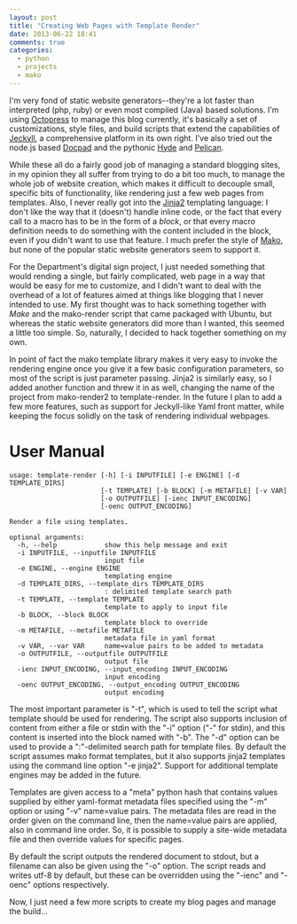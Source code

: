 ```yaml
---
layout: post
title: "Creating Web Pages with Template Render"
date: 2013-06-22 18:41
comments: true
categories: 
  - python
  - projects
  - mako
---
```


I'm very fond of static website generators--they're a lot faster than
interpreted (php, ruby) or even most compiled (Java) based solutions. I'm using
[Octopress][1] to manage this blog currently, it's basically a set of
customizations, style files, and build scripts that extend the capabilities of
[Jeckyll][2], a comprehensive platform in its own right. I've also tried out the
node.js based [Docpad][3] and the pythonic [Hyde][4] and [Pelican][5].

While these all do a fairly good job of managing a standard blogging sites, in
my opinion they all suffer from trying to do a bit too much, to manage the whole
job of website creation, which makes it difficult to decouple small, specific
bits of functionality, like rendering just a few web pages from templates. Also,
I never really got into the [Jinja2][6] templating language: I don't like the
way that it (doesn't) handle inline code, or the fact that every call to a macro
has to be in the form of a *block*, or that every macro definition needs to do
something with the content included in the block, even if you didn't want to use
that feature. I much prefer the style of [Mako][7], but none of the popular
static website generators seem to support it.

For the Department's digital sign project, I just needed something that would
rending a single, but fairly complicated, web page in a way that would be easy
for me to customize, and I didn't want to deal with the overhead of a lot of
features aimed at things like blogging that I never intended to use. My first
thought was to hack something together with _Make_ and the mako-render script
that came packaged with Ubuntu, but whereas the static website generators did
more than I wanted, this seemed a little too simple. So, naturally, I decided to
hack together something on my own.

<!--more-->

In point of fact the mako template library makes it very easy to invoke the
rendering engine once you give it a few basic configuration parameters, so most
of the script is just parameter passing. Jinja2 is similarly easy, so I added
another function and threw it in as well, changing the name of the project from
mako-render2 to template-render. In the future I plan to add a few more features, 
such as support for Jeckyll-like Yaml front matter, while keeping the focus 
solidly on the task of rendering individual webpages.

User Manual
===========

    usage: template-render [-h] [-i INPUTFILE] [-e ENGINE] [-d TEMPLATE_DIRS]
                           [-t TEMPLATE] [-b BLOCK] [-m METAFILE] [-v VAR]
                           [-o OUTPUTFILE] [-ienc INPUT_ENCODING]
                           [-oenc OUTPUT_ENCODING]

    Render a file using templates.

    optional arguments:
      -h, --help            show this help message and exit
      -i INPUTFILE, --inputfile INPUTFILE
                            input file
      -e ENGINE, --engine ENGINE
                            templating engine
      -d TEMPLATE_DIRS, --template_dirs TEMPLATE_DIRS
                            : delimited template search path
      -t TEMPLATE, --template TEMPLATE
                            template to apply to input file
      -b BLOCK, --block BLOCK
                            template block to override
      -m METAFILE, --metafile METAFILE
                            metadata file in yaml format
      -v VAR, --var VAR     name=value pairs to be added to metadata
      -o OUTPUTFILE, --outputfile OUTPUTFILE
                            output file
      -ienc INPUT_ENCODING, --input_encoding INPUT_ENCODING
                            input encoding
      -oenc OUTPUT_ENCODING, --output_encoding OUTPUT_ENCODING
                            output encoding


The most important parameter is "-t", which is used to tell the script what
template should be used for rendering. The script also supports inclusion of
content from either a file or stdin with the "-i" option ("-" for stdin), and
this content is inserted into the block named with "-b". The "-d" option can be
used to provide a ":"-delimited search path for template files. By default the
script assumes mako format templates, but it also supports jinja2 templates
using the command line option "-e jinja2". Support for additional template
engines may be added in the future.

Templates are given access to a "meta" python hash that contains values supplied
by either yaml-format metadata files specified using the "-m" option or using
"-v" name=value pairs. The metadata files are read in the order given on the
command line, then the name=value pairs are applied, also in command line order.
So, it is possible to supply a site-wide metadata file and then override values
for specific pages. 

By default the script outputs the rendered document to stdout, but a filename
can also be given using the "-o" option. The script reads and writes utf-8 by
default, but these can be overridden using the "-ienc" and "-oenc" options
respectively.

Now, I just need a few more scripts to create my blog pages and manage the
build...

[1]: http://octopress.org/ "Octopress: A blogging framework for hackers"

[2]: http://jeckyllrb.com/ "Jeckyll"

[3]: http://docpad.org/ "Docpad"

[4]: http://hyde.github.com/ "Hyde: A static website generator"

[5]: http://blog.getpelican.com/ "Pelican Development Blog"

[6]: http://jinja.pocoo.org/ "Jinja2"

[7]: http://www.makotemplates.org/ "Mako Templates for Python"
